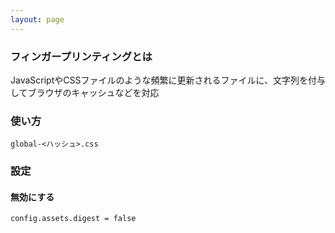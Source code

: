 ```yaml
---
layout: page
---
```

### フィンガープリンティングとは
JavaScriptやCSSファイルのような頻繁に更新されるファイルに、文字列を付与してブラウザのキャッシュなどを対応

### 使い方
    global-<ハッシュ>.css

### 設定
#### 無効にする
    config.assets.digest = false